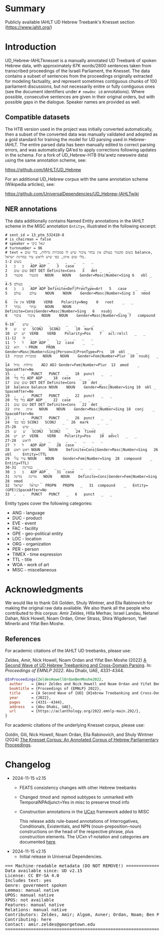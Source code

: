 # Summary

Publicly available IAHLT UD Hebrew Treebank's Knesset section (https://www.iahlt.org/)

# Introduction

UD_Hebrew-IAHLTknesset is a manually annotated UD Treebank of spoken Hebrew data, with approximately 67K words/2800 sentences taken from transcribed proceedings of the Israeli Parliament, the Knesset. The data contains a subset of sentences from the proceedings originally extracted for modeling factuality, and represent sometimes contiguous chunks of 100 parliament discussions, but not necessarily enitre or fully contiguous ones (see the document identifiers under `# newdoc id` annotations). Where possible, consecutive sentences are given in their original orders, but with possible gaps in the dialogue. Speaker names are provided as well.

## Compatible datasets

The HTB version used in the project was initially converted automatically, then a subset of the converted data was manually validated and adopted as a gold standard for training the model for UD parsing used in Hebrew-IAHLT. The entire parsed data has been manually edited to correct parsing errors, and was automatically QA'ed to apply corrections following updates in the schema. For a fork of UD_Hebrew-HTB (Ha'aretz newswire data) using the same annotation scheme, see:

https://github.com/IAHLT/UD_Hebrew

For an additional UD_Hebrew corpus with the same annotation scheme (Wikipedia articles), see:

https://github.com/UniversalDependencies/UD_Hebrew-IAHLTwiki

## NER annotations

The data additionally contains Named Entity annotations in the IAHLT scheme in the MISC annotation `Entity=`, illustrated in the following excerpt:

```CoNLL-U
# sent_id = 13_ptm_532410-8
# is_chairman = false
# speaker = יגאל ביבי
# turnnumber = 96
# text = בשום סקטור בעולם אין נבחר ציבור שיש לו סמכויות גדולות, בלי שום balance, בלי שום איזון, כפי שיש לראש עיר במדינת ישראל.
1-2	בשום	_	_	_	_	_	_	_	_
1	ב	ב	ADP	ADP	_	3	case	_	_
2	שום	שום	DET	DET	Definite=Cons	3	det	_	_
3	סקטור	סקטור	NOUN	NOUN	Gender=Masc|Number=Sing	6	obl	_	_
4-5	בעולם	_	_	_	_	_	_	_	_
4	ב	ב	ADP	ADP	Definite=Def|PronType=Art	5	case	_	_
5	עולם	עולם	NOUN	NOUN	Gender=Masc|Number=Sing	3	nmod	_	_
6	אין	אין	VERB	VERB	Polarity=Neg	0	root	_	_
7	נבחר	נבחר	NOUN	NOUN	Definite=Cons|Gender=Masc|Number=Sing	6	nsubj	_	_
8	ציבור	ציבור	NOUN	NOUN	Gender=Masc|Number=Sing	7	compound	_	_
9-10	שיש	_	_	_	_	_	_	_	_
9	ש	ש	SCONJ	SCONJ	_	10	mark	_	_
10	יש	יש	VERB	VERB	Polarity=Pos	7	acl:relcl	_	_
11-12	לו	_	_	_	_	_	_	_	_
11	ל	ל	ADP	ADP	_	12	case	_	_
12	ו	הוא	PRON	PRON	Gender=Masc|Number=Sing|Person=3|PronType=Prs	10	obl	_	_
13	סמכויות	סמכות	NOUN	NOUN	Gender=Fem|Number=Plur	10	nsubj	_	_
14	גדולות	גדול	ADJ	ADJ	Gender=Fem|Number=Plur	13	amod	_	SpaceAfter=No
15	,	,	PUNCT	PUNCT	_	18	punct	_	_
16	בלי	בלי	ADP	ADP	_	18	case	_	_
17	שום	שום	DET	DET	Definite=Cons	18	det	_	_
18	balance	balance	NOUN	NOUN	Gender=Masc|Number=Sing	10	obl	_	SpaceAfter=No
19	,	,	PUNCT	PUNCT	_	22	punct	_	_
20	בלי	בלי	ADP	ADP	_	22	case	_	_
21	שום	שום	DET	DET	Definite=Cons	22	det	_	_
22	איזון	איזון	NOUN	NOUN	Gender=Masc|Number=Sing	18	conj	_	SpaceAfter=No
23	,	,	PUNCT	PUNCT	_	26	punct	_	_
24	כפי	כפי	SCONJ	SCONJ	_	26	mark	_	_
25-26	שיש	_	_	_	_	_	_	_	_
25	ש	ש	SCONJ	SCONJ	_	24	fixed	_	_
26	יש	יש	VERB	VERB	Polarity=Pos	10	advcl	_	_
27-28	לראש	_	_	_	_	_	_	_	_
27	ל	ל	ADP	ADP	_	28	case	_	_
28	ראש	ראש	NOUN	NOUN	Definite=Cons|Gender=Masc|Number=Sing	26	obl	_	Entity=(TTL
29	עיר	עיר	NOUN	NOUN	Gender=Fem|Number=Sing	28	compound	_	Entity=TTL)
30-31	במדינת	_	_	_	_	_	_	_	_
30	ב	ב	ADP	ADP	_	31	case	_	_
31	מדינת	מדינה	NOUN	NOUN	Definite=Cons|Gender=Fem|Number=Sing	28	nmod	_	_
32	ישראל	ישראל	PROPN	PROPN	_	31	compound	_	Entity=(GPE)|SpaceAfter=No
33	.	.	PUNCT	PUNCT	_	6	punct	_	_
```
Entity types cover the following categories:

  * ANG - language 
  * DUC - product 
  * EVE - event 
  * FAC - facility 
  * GPE - geo-political entity 
  * LOC - location 
  * ORG - organization 
  * PER - person 
  * TIMEX - time expression 
  * TTL - title
  * WOA - work of art 
  * MISC - miscellaneous 

# Acknowledgments

We would like to thank Gili Golden, Shuly Wintner, and Ella Rabinovich for making the original raw data available. We also thank all the people who contributed to this corpus: Amir Zeldes, Hilla Merhav, Israel Landau, Netanel Dahan, Nick Howell, Noam Ordan, Omer Strass, Shira Wigderson, Yael Minerbi and Yifat Ben Moshe.

## References

For academic citations of the IAHLT UD treebanks, please use:

Zeldes, Amir, Nick Howell, Noam Ordan and Yifat Ben Moshe (2022) [A Second Wave of UD Hebrew Treebanking and Cross-Domain Parsing](https://arxiv.org/abs/2210.07873). In: *Proceedings of EMNLP 2022*. Abu Dhabi, UAE, 4331-4344.

```bibtex
@InProceedings{ZeldesHowellOrdanBenMoshe2022,
  author    = {Amir Zeldes and Nick Howell and Noam Ordan and Yifat Ben Moshe},
  booktitle = {Proceedings of {EMNLP} 2022},
  title     = {A Second Wave of {UD} {H}ebrew Treebanking and Cross-Domain Parsing},
  year      = {2022},
  pages     = {4331--4344},
  address   = {Abu Dhabi, UAE},
  url       = {https://aclanthology.org/2022.emnlp-main.292/},
}
```

For academic citations of the underlying Knesset corpus, please use:

Goldin, Gili, Nick Howell, Noam Ordan, Ella Rabinovich, and Shuly Wintner (2024) [The Knesset Corpus: An Annotated Corpus of Hebrew Parliamentary Proceedings](https://arxiv.org/abs/2405.18115).



# Changelog

* 2024-11-15 v2.15
  * FEATS consistency changes with other Hebrew treebanks
  * Changed :tmod and :npmod subtypes to :unmarked with TemporalNPAdjunct=Yes in misc to preserve tmod info
  * Construction annotations in the [UCxn](https://github.com/LeonieWeissweiler/UCxn) framework added to MISC
  
     This release adds rule-based annotations of Interrogatives, Conditionals, Existentials, and NPN (noun-preposition-noun) constructions on the head of the respective phrase, plus construction elements. The UCxn v1 notation and categories are documented [here](https://github.com/LeonieWeissweiler/UCxn/blob/main/docs/UCxn-v1.pdf).
* 2024-11-15 v2.15
  * Initial release in Universal Dependencies.


<pre>
=== Machine-readable metadata (DO NOT REMOVE!) ================================
Data available since: UD v2.15
License: CC BY-SA 4.0
Includes text: yes
Genre: government spoken
Lemmas: manual native
UPOS: manual native
XPOS: not available
Features: manual native
Relations: manual native
Contributors: Zeldes, Amir; Algom, Avner; Ordan, Noam; Ben Moshe, Yifat; Howell, Nick; Wigderson, Shira; Strass, Omer; Landau, Israel; Dahan, Netanel; Minerbi, Yael; Merhav, Hilla; Kowner, Emmanuelle; Wintner, Shuli; Goldin, Gili; Rabinovhich, Ella; Gurevich, Vladimir
Contributing: here
Contact: amir.zeldes@georgetown.edu
===============================================================================
</pre>
